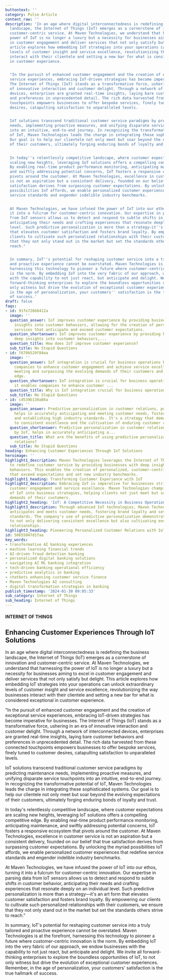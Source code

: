 ```yaml
---
buttontext: ''
category: Pulse Article
content_raw: ''
description: 'In an age where digital interconnectedness is redefining the business
  landscape, the Internet of Things (IoT) emerges as a cornerstone of innovation and
  customer-centric service. At Maven Technologies, we understand that harnessing the
  power of IoT is no longer a luxury but a necessity for businesses aiming to excel
  in customer engagement and deliver services that not only satisfy but delight. This
  article explores how embedding IoT strategies into your operations can unlock extraordinary
  levels of customer insight and service excellence, revolutionizing the way businesses
  interact with their clientele and setting a new bar for what is considered exceptional
  in customer experience.


  "In the pursuit of enhanced customer engagement and the creation of exceptional
  service experiences, embracing IoT-driven strategies has become imperative for businesses.
  The Internet of Things (IoT) stands as a transformative force, ushering in an era
  of innovative interaction and customer delight. Through a network of interconnected
  devices, enterprises are granted real-time insights, laying bare customer behaviors
  and preferences in unprecedented detail. The rich data harvested from these connected
  touchpoints empowers businesses to offer bespoke services, finely tuned to customer
  desires, catapulting satisfaction to unparalleled levels.


  IoT solutions transcend traditional customer service paradigms by predicting maintenance
  needs, implementing proactive measures, and unifying disparate service touchpoints
  into an intuitive, end-to-end journey. In recognizing the transformative potential
  of IoT, Maven Technologies leads the charge in integrating these sophisticated systems.
  Our goal is to help our clientele not only meet but soar beyond the evolving expectations
  of their customers, ultimately forging enduring bonds of loyalty and trust.


  In today''s relentlessly competitive landscape, where customer expectations are
  scaling new heights, leveraging IoT solutions offers a compelling competitive edge.
  By enabling real-time product performance monitoring, anticipating maintenance,
  and swiftly addressing potential concerns, IoT fosters a responsive ecosystem that
  pivots around the customer. At Maven Technologies, excellence in customer service
  is not an aspiration but a consistent delivery, founded on our belief that true
  satisfaction derives from surpassing customer expectations. By unlocking the myriad
  possibilities IoT affords, we enable personalized customer experiences that redefine
  service standards and engender indelible industry benchmarks.


  At Maven Technologies, we have infused the power of IoT into our ethos, turning
  it into a fulcrum for customer-centric innovation. Our expertise in parsing data
  from IoT sensors allows us to detect and respond to subtle shifts in customer behavior,
  anticipating their needs and crafting experiences that resonate deeply on an individual
  level. Such predictive personalization is more than a strategy—it''s an art form
  that elevates customer satisfaction and fosters brand loyalty. By empowering our
  clients to cultivate such personalized relationships with their customers, we ensure
  that they not only stand out in the market but set the standards others strive to
  reach."


  In summary, IoT''s potential for reshaping customer service into a truly tailored
  and proactive experience cannot be overstated. Maven Technologies is at the forefront,
  harnessing this technology to pioneer a future where customer-centric innovation
  is the norm. By embedding IoT into the very fabric of our approach, we endow businesses
  with the capability to not just react, but anticipate and delight. We invite all
  forward-thinking enterprises to explore the boundless opportunities of IoT, to not
  only witness but drive the evolution of exceptional customer experiences. Remember,
  in the age of personalization, your customers'' satisfaction is the true hallmark
  of success.'
draft: false
faqs:
- id: 91fe72668412a
  image: ''
  question_answer: IoT improves customer experience by providing businesses with deep
    insights into customer behaviors, allowing for the creation of personalized, customer-centric
    services that anticipate and exceed customer expectations.
  question_shortanswer: IoT improves customer experience by providing businesses with
    deep insights into customer behaviors,...
  question_title: How does IoT improve customer experience?
  sub_title: No Stupid Questions
- id: f670b529f84ea
  image: ''
  question_answer: IoT integration is crucial for business operations because it enables
    companies to enhance customer engagement and achieve service excellence, thereby
    meeting and surpassing the evolving demands of their customers and gaining a competitive
    edge.
  question_shortanswer: IoT integration is crucial for business operations because
    it enables companies to enhance customer ...
  question_title: Why is IoT integration crucial for business operations?
  sub_title: No Stupid Questions
- id: cd539b130a86a
  image: ''
  question_answer: Predictive personalization in customer relations, powered by IoT,
    helps in accurately anticipating and meeting customer needs, fostering brand loyalty,
    and establishing high industry standards. It's a strategy that demonstrates commitment
    to consistent excellence and the cultivation of enduring customer relationships.
  question_shortanswer: Predictive personalization in customer relations, powered
    by IoT, helps in accurately anticipating a...
  question_title: What are the benefits of using predictive personalization in customer
    relations?
  sub_title: No Stupid Questions
heading: Enhancing Customer Experiences Through IoT Solutions
heroimage: ''
highlight1_description: Maven Technologies leverages the Internet of Things (IoT)
  to redefine customer service by providing businesses with deep insights into customer
  behaviors. This enables the creation of personalized, customer-centric services
  that exceed expectations and set new industry benchmarks.
highlight1_heading: Transforming Customer Experience with IoT
highlight2_description: Embracing IoT is imperative for businesses striving for enhanced
  customer engagement and service excellence. Maven Technologies champions the integration
  of IoT into business strategies, helping clients not just meet but surpass the changing
  demands of their customers.
highlight2_heading: 'IoT: A Competitive Necessity in Business Operations'
highlight3_description: Through advanced IoT technologies, Maven Technologies expertly
  anticipates and meets customer needs, fostering brand loyalty and setting high industry
  standards. The company's use of predictive personalization demonstrates a commitment
  to not only delivering consistent excellence but also cultivating enduring customer
  relationships.
highlight3_heading: Pioneering Personalized Customer Relations with IoT Insight
id: 58655047d1faa
key_words:
- transformative AI banking experiences
- machine learning financial trends
- AI-driven fraud detection banking
- personalized digital banking solutions
- navigating AI ML banking integration
- tech-driven banking operational efficiency
- predictive analytics in banking
- chatbots enhancing customer service finance
- Maven Technologies AI consulting
- digital transformation strategies in banking
publish_timestamp: '2024-01-30 09:05:33'
sub_category: Internet of Things
sub_heading: Internet of Things
---
```


#### INTERNET OF THINGS
## Enhancing Customer Experiences Through IoT Solutions
In an age where digital interconnectedness is redefining the business landscape, the Internet of Things (IoT) emerges as a cornerstone of innovation and customer-centric service. At Maven Technologies, we understand that harnessing the power of IoT is no longer a luxury but a necessity for businesses aiming to excel in customer engagement and deliver services that not only satisfy but delight. This article explores how embedding IoT strategies into your operations can unlock extraordinary levels of customer insight and service excellence, revolutionizing the way businesses interact with their clientele and setting a new bar for what is considered exceptional in customer experience.

"In the pursuit of enhanced customer engagement and the creation of exceptional service experiences, embracing IoT-driven strategies has become imperative for businesses. The Internet of Things (IoT) stands as a transformative force, ushering in an era of innovative interaction and customer delight. Through a network of interconnected devices, enterprises are granted real-time insights, laying bare customer behaviors and preferences in unprecedented detail. The rich data harvested from these connected touchpoints empowers businesses to offer bespoke services, finely tuned to customer desires, catapulting satisfaction to unparalleled levels.

IoT solutions transcend traditional customer service paradigms by predicting maintenance needs, implementing proactive measures, and unifying disparate service touchpoints into an intuitive, end-to-end journey. In recognizing the transformative potential of IoT, Maven Technologies leads the charge in integrating these sophisticated systems. Our goal is to help our clientele not only meet but soar beyond the evolving expectations of their customers, ultimately forging enduring bonds of loyalty and trust.

In today's relentlessly competitive landscape, where customer expectations are scaling new heights, leveraging IoT solutions offers a compelling competitive edge. By enabling real-time product performance monitoring, anticipating maintenance, and swiftly addressing potential concerns, IoT fosters a responsive ecosystem that pivots around the customer. At Maven Technologies, excellence in customer service is not an aspiration but a consistent delivery, founded on our belief that true satisfaction derives from surpassing customer expectations. By unlocking the myriad possibilities IoT affords, we enable personalized customer experiences that redefine service standards and engender indelible industry benchmarks.

At Maven Technologies, we have infused the power of IoT into our ethos, turning it into a fulcrum for customer-centric innovation. Our expertise in parsing data from IoT sensors allows us to detect and respond to subtle shifts in customer behavior, anticipating their needs and crafting experiences that resonate deeply on an individual level. Such predictive personalization is more than a strategy—it's an art form that elevates customer satisfaction and fosters brand loyalty. By empowering our clients to cultivate such personalized relationships with their customers, we ensure that they not only stand out in the market but set the standards others strive to reach."

In summary, IoT's potential for reshaping customer service into a truly tailored and proactive experience cannot be overstated. Maven Technologies is at the forefront, harnessing this technology to pioneer a future where customer-centric innovation is the norm. By embedding IoT into the very fabric of our approach, we endow businesses with the capability to not just react, but anticipate and delight. We invite all forward-thinking enterprises to explore the boundless opportunities of IoT, to not only witness but drive the evolution of exceptional customer experiences. Remember, in the age of personalization, your customers' satisfaction is the true hallmark of success.